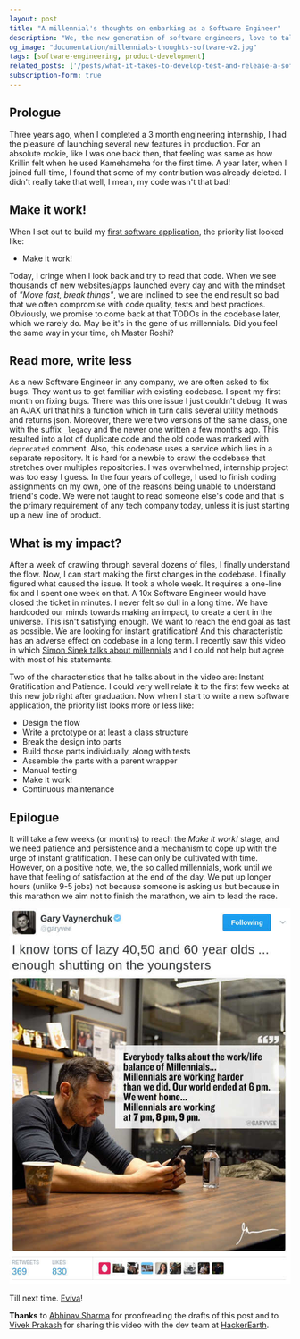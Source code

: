 ```yaml
---
layout: post
title: "A millennial's thoughts on embarking as a Software Engineer"
description: "We, the new generation of software engineers, love to talk about creating an impact. We attend overnight hackathons to build the next big thing. Good that we can build an app in 24 hours, but is it really a production ready codebase? Are we carried away with the agility brought in by our generation?"
og_image: "documentation/millennials-thoughts-software-v2.jpg"
tags: [software-engineering, product-development]
related_posts: ['/posts/what-it-takes-to-develop-test-and-release-a-software-product', '/posts/hobbyist-competitive-programmer-to-software-engineer-at-hackerearth']
subscription-form: true
---
```


## Prologue

Three years ago, when I completed a 3 month engineering internship, I had the pleasure of launching several new features in production. For an absolute rookie, like I was one back then, that feeling was same as how Krillin felt when he used Kamehameha for the first time. A year later, when I joined full-time, I found that some of my contribution was already deleted. I didn't really take that well, I mean, my code wasn't that bad!

## Make it work!

When I set out to build my <a href="https://github.com/ravi-ojha/zigway" target="_blank">first software application</a>, the priority list looked like:

 - Make it work!

Today, I cringe when I look back and try to read that code. When we see thousands of new websites/apps launched every day and with the mindset of *"Move fast, break things"*, we are inclined to see the end result so bad that we often compromise with code quality, tests and best practices. Obviously, we promise to come back at that TODOs in the codebase later, which we rarely do. May be it's in the gene of us millennials. Did you feel the same way in your time, eh Master Roshi?

## Read more, write less

As a new Software Engineer in any company, we are often asked to fix bugs. They want us to get familiar with existing codebase. I spent my first month on fixing bugs. There was this one issue I just couldn't debug. It was an AJAX url that hits a function which in turn calls several utility methods and returns json. Moreover, there were two versions of the same class, one with the suffix `_legacy` and the newer one written a few months ago. This resulted into a lot of duplicate code and the old code was marked with `deprecated` comment. Also, this codebase uses a service which lies in a separate repository. It is hard for a newbie to crawl the codebase that stretches over multiples repositories. I was overwhelmed, internship project was too easy I guess. In the four years of college, I used to finish coding assignments on my own, one of the reasons being unable to understand friend's code. We were not taught to read someone else's code and that is the primary requirement of any tech company today, unless it is just starting up a new line of product.

## What is my impact?

After a week of crawling through several dozens of files, I finally understand the flow. Now, I can start making the first changes in the codebase. I finally figured what caused the issue. It took a whole week. It requires a one-line fix and I spent one week on that. A 10x Software Engineer would have closed the ticket in minutes. I never felt so dull in a long time. We have hardcoded our minds towards making an impact, to create a dent in the universe. This isn't satisfying enough. We want to reach the end goal as fast as possible. We are looking for instant gratification! And this characteristic has an adverse effect on codebase in a long term. I recently saw this video in which <a href="https://www.youtube.com/watch?v=hER0Qp6QJNU" target="_blank">Simon Sinek talks about millennials</a> and I could not help but agree with most of his statements.

Two of the characteristics that he talks about in the video are: Instant Gratification and Patience. I could very well relate it to the first few weeks at this new job right after graduation. Now when I start to write a new software application, the priority list looks more or less like:

 - Design the flow
 - Write a prototype or at least a class structure
 - Break the design into parts
 - Build those parts individually, along with tests
 - Assemble the parts with a parent wrapper
 - Manual testing
 - Make it work!
 - Continuous maintenance


## Epilogue

It will take a few weeks (or months) to reach the *Make it work!* stage, and we need patience and persistence and a mechanism to cope up with the urge of instant gratification. These can only be cultivated with time. However, on a positive note, we, the so called millennials, work until we have that feeling of satisfaction at the end of the day. We put up longer hours (unlike 9-5 jobs) not because someone is asking us but because in this marathon we aim not to finish the marathon, we aim to lead the race.

<img src="/assets/documentation/gary_vaynerchuk_quote_on_millennials.jpg" alt="Gary Vaynerchuk Millenial Tweet" />

Till next time. <a href="http://en.wiktionary.org/wiki/evviva#Descendants" target="_blank">Evíva</a>!

**Thanks** to [Abhinav Sharma](https://codeaccepted.wordpress.com/about/) for proofreading the drafts of this post and to [Vivek Prakash](https://twitter.com/vivekprakash) for sharing this video with the dev team at [HackerEarth](https://www.hackerearth.com/).
